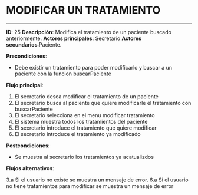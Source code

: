 # MODIFICAR UN TRATAMIENTO
---
**ID**: 25 **Descripción**: Modifica el tratamiento de un paciente buscado anteriormente.
**Actores principales**: Secretario **Actores secundarios**:Paciente.

**Precondiciones**:

   * Debe existir un tratamiento para poder modificarlo y buscar a un paciente con la funcion buscarPaciente

**Flujo principal**:

 1. El secretario desea modificar el tratamiento de un paciente
 2. El secretario busca al paciente que quiere modificarle el tratamiento con buscarPaciente
 3. El secretario selecciona en el menu modificar tratamiento
 4. El sistema muestra todos los tratamientos del paciente
 5. El secretario introduce el tratamiento que quiere modificar
 6. El secretario introduce el tratamiento ya modificado

**Postcondiciones**:

   * Se muestra al secretario los tratamientos ya acatualizdos

**Flujos alternativos**:

 3.a Si el usuario no existe se muestra un mensaje de error.
 6.a Si el usuario no tiene tratamientos para modificar se muestra un mensaje de error


